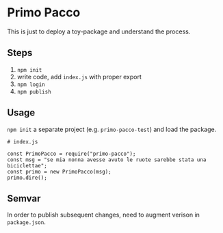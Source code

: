 # Primo Pacco

This is just to deploy a toy-package and understand the process.

## Steps

1. `npm init`
2. write code, add `index.js` with proper export
3. `npm login`
4. `npm publish`

## Usage

`npm init` a separate project (e.g. `primo-pacco-test`) and load the package.

```
# index.js

const PrimoPacco = require("primo-pacco");
const msg = "se mia nonna avesse avuto le ruote sarebbe stata una biciclettae";
const primo = new PrimoPacco(msg);
primo.dire();
```

## Semvar

In order to publish subsequent changes, need to augment verison in `package.json`.
